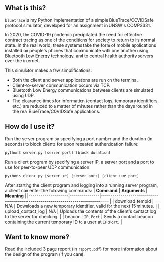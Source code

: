 ## What is this?
`bluetrace` is my Python implementation of a simple BlueTrace/COVIDSafe protocol simulator, developed for an assignment in UNSW's COMP3331.

In 2020, the COVID-19 pandemic precipitated the need for effective contract tracing as one of the conditions for society to return to its normal state. In the real world, these systems take the form of mobile applications installed on people's phones that communicate with one another using Bluetooth Low Energy technology, and to central health authority servers over the internet.

This simulator makes a few simplifications:
- Both the client and server applications are run on the terminal.
- Client-to-server communication occurs via TCP.
- Bluetooth Low Energy communications between clients are simulated using UDP.
- The clearance times for information (contact logs, temporary identifiers, etc.) are reduced to a matter of minutes rather than the days found in the real BlueTrace/COVIDSafe applications.

## How do I use it?
Run the server program by specifying a port number and the duration (in seconds) to block clients for upon repeated authentication failure:
```
python3 server.py [server port] [block duration]
```
Run a client program by specifying a server IP, a server port and a port to use for peer-to-peer UDP communication:
```
python3 client.py [server IP] [server port] [client UDP port]
```

After starting the client program and logging into a running server program, a client can enter the following commands:
| **Command**        | **Arguments** | **Meaning**                                                                      |
|--------------------|---------------|----------------------------------------------------------------------------------|
| download_tempid    | N/A           | Downloads a new temporary identifier, valid for the next 15 minutes.             |
| upload_contact_log | N/A           | Uploads the contents of the client's contact log to the server for checking.     |
| beacon             | `IP`, `Port`      | Sends a contact beacon containing the current temporary ID to a user at `IP:Port`. |

## Want to know more?
Read the included 3 page report (in `report.pdf`) for more information about the design of the program (if you care).
